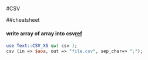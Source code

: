 #CSV

##cheatsheet

#### write array of array into csv[ref](http://search.cpan.org/~hmbrand/Text-CSV_XS-1.08/)

```perl
use Text::CSV_XS qw( csv );
csv (in => $aoa, out => "file.csv", sep_char=> ";");
```
